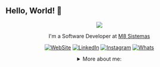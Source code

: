 ## Hello, World! 👋

<div align="center">

<img src="https://user-images.githubusercontent.com/56282554/174655304-d35e92f9-d145-4041-ac20-faf4b8a7adf4.gif">

I'm a Software Developer at <a href="https://m8sistemas.com.br/">M8 Sistemas</a></p>

[![WebSite](https://img.shields.io/badge/website-000000?style=for-the-badge&logo=About.me&logoColor=white)](https://luizzanoni.vercel.app/)
[![LinkedIn](https://img.shields.io/badge/LinkedIn-0077B5?style=for-the-badge&logo=linkedin&logoColor=white)](https://www.linkedin.com/in/luizgustavozanoni/)
[![Instagram](https://img.shields.io/badge/Instagram-E4405F?style=for-the-badge&logo=instagram&logoColor=white)](https://www.instagram.com/luiz.gzanoni/)
[![Whats](https://img.shields.io/badge/WhatsApp-25D366?style=for-the-badge&logo=whatsapp&logoColor=white)](https://wa.me/5549999241385)



<details>
<summary> More about me:</summary>
<div align="left">


``` C#
public ActionResult LuizGustavoZanoni()
{
	var luizGustavo = GI.S<LuizGustavoZanoni>()
			    .Listar(false, s => s.Id == filtro)
			    .Select(s => new 
			    {
				  s.FullName, s.BirthDate, s.Pronouns, 
				  .Interests, s.Motivations, s.Technologies
			    })
			    .FirstOrDefault();
						
		if(luizGustavo.HasValue())
		{			
			var quemSouEu = luizGustavo;
			
				Console.WriteLine
				(
					fullName: 'Luiz Gustavo Zanoni',
					birthDate: '2000-01-27',
					pronouns: 'he' | 'him',
					interests: ['music', 'games', 'language learning', 'trips', 'motorcycle'],
					motivation: 
					{
						'Discover and code new things',
						'Making life easier and smarter through tech',
					}
					Technologies:
					HTML, CSS, dotNET, JavaScript, React, API's, ASP.NET Core, MVC, jQuery
				)
		} else 
			luizGustavo.DoesNotExist();
}
```
  
</div>
</details>
  
<!--
**luizzanoni/luizzanoni** is a ✨ _special_ ✨ repository because its `README.md` (this file) appears on your GitHub profile.

Here are some ideas to get you started:

- 🔭 I’m currently working on ...
- 🌱 I’m currently learning ...
- 👯 I’m looking to collaborate on ...
- 🤔 I’m looking for help with ...
- 💬 Ask me about ...
- 📫 How to reach me: ...
- 😄 Pronouns: ...
- ⚡ Fun fact: ...
-->
